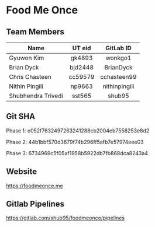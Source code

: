 # Food Me Once

## Team Members
|        Name        | UT eid |   GitLab ID   |
|--------------------|:------:|:-------------:|
|     Gyuwon Kim     | gk4893 |    wonkgo1    |
|     Brian Dyck     |bjd2448 |   BrianDyck   |
|   Chris Chasteen   |cc59579 |  cchasteen99  |
|   Nithin Pingili   | np9663 | nithinpingili |
| Shubhendra Trivedi | sst565 |     shub95    |


## Git SHA
Phase 1: e052f7632497263241288cb2004eb7558253e8d2

Phase 2: 44b1bbf570d3679f74b296ff5afb7e57974eee03

Phase 3: 6734969c5f05af1958b5922db7fb868dca8243a4

## Website 
https://foodmeonce.me

## Gitlab Pipelines 
https://gitlab.com/shub95/foodmeonce/pipelines

